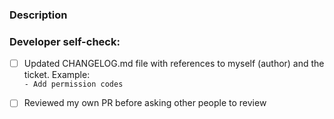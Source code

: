 ### Description
<!--- 
Describe your changes in detail. 
Add screenshots of the visual feature or enhancement to describe 
what is exactly the PR change going to introduce. 
-->

### Developer self-check:
- [ ] Updated CHANGELOG.md file with references to myself (author) and the ticket. Example:  
    `- Add permission codes`
- [ ] Reviewed my own PR before asking other people to review



